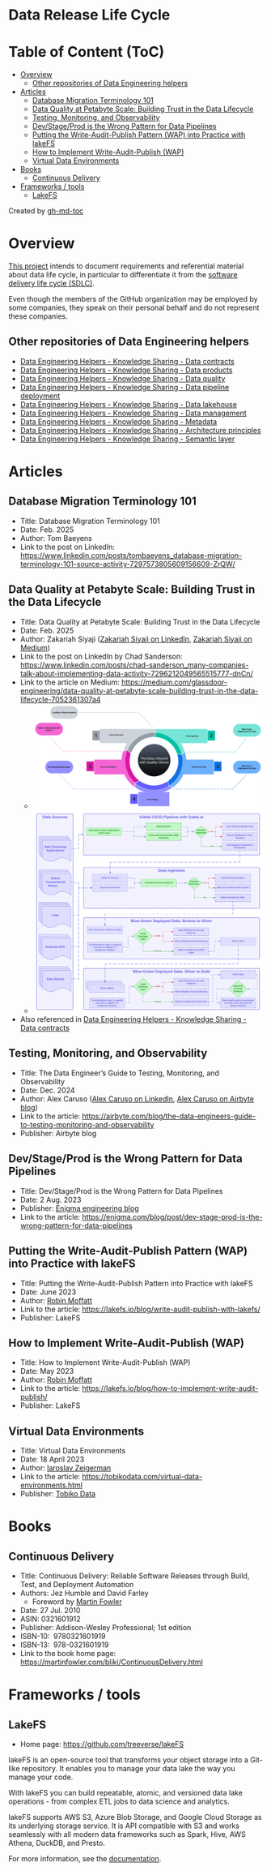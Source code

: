 Data Release Life Cycle
=======================

# Table of Content (ToC)
* [Overview](#overview)
  * [Other repositories of Data Engineering helpers](#other-repositories-of-data-engineering-helpers)
* [Articles](#articles)
  * [Database Migration Terminology 101](#database-migration-terminology-101)
  * [Data Quality at Petabyte Scale: Building Trust in the Data Lifecycle](#data-quality-at-petabyte-scale-building-trust-in-the-data-lifecycle)
  * [Testing, Monitoring, and Observability](#testing-monitoring-and-observability)
  * [Dev/Stage/Prod is the Wrong Pattern for Data Pipelines](#devstageprod-is-the-wrong-pattern-for-data-pipelines)
  * [Putting the Write\-Audit\-Publish Pattern (WAP) into Practice with lakeFS](#putting-the-write-audit-publish-pattern-wap-into-practice-with-lakefs)
  * [How to Implement Write\-Audit\-Publish (WAP)](#how-to-implement-write-audit-publish-wap)
  * [Virtual Data Environments](#virtual-data-environments)
* [Books](#books)
  * [Continuous Delivery](#continuous-delivery)
* [Frameworks / tools](#frameworks--tools)
  * [LakeFS](#lakefs)

Created by [gh-md-toc](https://github.com/ekalinin/github-markdown-toc.go)

# Overview
[This project](https://github.com/data-engineering-helpers/data-life-cycle)
intends to document requirements and referential material about data life cycle,
in particular to differentiate it from the
[software delivery life cycle (SDLC)](https://martinfowler.com/delivery.html).

Even though the members of the GitHub organization may be employed by some companies,
they speak on their personal behalf and do not represent these companies.

## Other repositories of Data Engineering helpers
* [Data Engineering Helpers - Knowledge Sharing - Data contracts](https://github.com/data-engineering-helpers/data-contracts)
* [Data Engineering Helpers - Knowledge Sharing - Data products](https://github.com/data-engineering-helpers/data-products)
* [Data Engineering Helpers - Knowledge Sharing - Data quality](https://github.com/data-engineering-helpers/data-quality)
* [Data Engineering Helpers - Knowledge Sharing - Data pipeline deployment](https://github.com/data-engineering-helpers/data-pipeline-deployment)
* [Data Engineering Helpers - Knowledge Sharing - Data lakehouse](https://github.com/data-engineering-helpers/data-lakehouse)
* [Data Engineering Helpers - Knowledge Sharing - Data management](https://github.com/data-engineering-helpers/data-management)
* [Data Engineering Helpers - Knowledge Sharing - Metadata](https://github.com/data-engineering-helpers/metadata)
* [Data Engineering Helpers - Knowledge Sharing - Architecture principles](https://github.com/data-engineering-helpers/architecture-principles)
* [Data Engineering Helpers - Knowledge Sharing - Semantic layer](https://github.com/data-engineering-helpers/semantic-layer)

# Articles

## Database Migration Terminology 101
* Title: Database Migration Terminology 101
* Date: Feb. 2025
* Author: Tom Baeyens
* Link to the post on LinkedIn:
  https://www.linkedin.com/posts/tombaeyens_database-migration-terminology-101-source-activity-7297573805609156609-ZrQW/

## Data Quality at Petabyte Scale: Building Trust in the Data Lifecycle
* Title: Data Quality at Petabyte Scale: Building Trust in the Data Lifecycle
* Date: Feb. 2025
* Author: Zakariah Siyaji
  ([Zakariah Siyaji on LinkedIn](https://www.linkedin.com/in/zakariah-siyaji/),
  [Zakariah Siyaji on Medium](https://medium.com/@zaki.siyaji))
* Link to the post on LinkedIn by Chad Sanderson:
  https://www.linkedin.com/posts/chad-sanderson_many-companies-talk-about-implementing-data-activity-7296212049565515777-dnCn/
* Link to the article on Medium:
  https://medium.com/glassdoor-engineering/data-quality-at-petabyte-scale-building-trust-in-the-data-lifecycle-7052361307a4
  * ![Medium - Data Life Cycle at Glassdoor](images/glassdoor-article-data-life-cycle.webp)
  * ![Medium - Data Life Cycle at Glassdoor - Details](images/glassdoor-article-data-life-cycle-details.webp)
* Also referenced in
  [Data Engineering Helpers - Knowledge Sharing - Data contracts](https://github.com/data-engineering-helpers/data-contracts?tab=readme-ov-file#data-quality-at-petabyte-scale-building-trust-in-the-data-lifecycle)

## Testing, Monitoring, and Observability
* Title: The Data Engineer’s Guide to Testing, Monitoring, and Observability
* Date: Dec. 2024
* Author: Alex Caruso
  ([Alex Caruso on LinkedIn](https://www.linkedin.com/in/alexander-caruso/),
  [Alex Caruso on Airbyte blog](https://airbyte.com/blog-authors/alex-caruso))
* Link to the article: https://airbyte.com/blog/the-data-engineers-guide-to-testing-monitoring-and-observability
* Publisher: Airbyte blog

## Dev/Stage/Prod is the Wrong Pattern for Data Pipelines
* Title: Dev/Stage/Prod is the Wrong Pattern for Data Pipelines
* Date: 2 Aug. 2023
* Publisher: [Enigma engineering blog](https://enigma.com/blog/topic/engineering)
* Link to the article:
  https://enigma.com/blog/post/dev-stage-prod-is-the-wrong-pattern-for-data-pipelines

## Putting the Write-Audit-Publish Pattern (WAP) into Practice with lakeFS
* Title: Putting the Write-Audit-Publish Pattern into Practice with lakeFS
* Date: June 2023
* Author: [Robin Moffatt](https://www.linkedin.com/in/robinmoffatt/)
* Link to the article:
  https://lakefs.io/blog/write-audit-publish-with-lakefs/
* Publisher: LakeFS

## How to Implement Write-Audit-Publish (WAP)
* Title: How to Implement Write-Audit-Publish (WAP)
* Date: May 2023
* Author: [Robin Moffatt](https://www.linkedin.com/in/robinmoffatt/)
* Link to the article:
  https://lakefs.io/blog/how-to-implement-write-audit-publish/
* Publisher: LakeFS

## Virtual Data Environments
* Title: Virtual Data Environments
* Date: 18 April 2023
* Author: [Iaroslav Zeigerman](https://www.linkedin.com/in/izeigerman/)
* Link to the article:
  https://tobikodata.com/virtual-data-environments.html
* Publisher: [Tobiko Data](https://tobikodata.com/)

# Books

## Continuous Delivery
* Title: Continuous Delivery: Reliable Software Releases through Build, Test, and Deployment Automation
* Authors: Jez Humble and David Farley
  + Foreword by [Martin Fowler](https://martinfowler.com/)
* Date: 27 Jul. 2010
* ASIN:‎ 0321601912
* Publisher: ‎Addison-Wesley Professional; 1st edition
* ISBN-10: ‎ 9780321601919
* ISBN-13: ‎ 978-0321601919
* Link to the book home page:
  https://martinfowler.com/bliki/ContinuousDelivery.html

# Frameworks / tools

## LakeFS
* Home page: https://github.com/treeverse/lakeFS

lakeFS is an open-source tool that transforms your object storage into a Git-like repository.
It enables you to manage your data lake the way you manage your code.

With lakeFS you can build repeatable, atomic, and versioned data lake
operations - from complex ETL jobs to data science and analytics.

lakeFS supports AWS S3, Azure Blob Storage, and Google Cloud Storage as its underlying storage service.
It is API compatible with S3 and works seamlessly with all modern data frameworks such as Spark,
Hive, AWS Athena, DuckDB, and Presto.

For more information, see the [documentation](https://docs.lakefs.io/).


